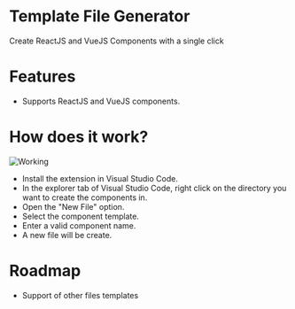 # Template File Generator

Create ReactJS and VueJS Components with a single click

# Features
  - Supports ReactJS and VueJS components.

# How does it work?

![Working](https://i.ibb.co/Y0syNj3/ezgif-com-gif-maker.gif)

  - Install the extension in Visual Studio Code.
  - In the explorer tab of Visual Studio Code, right click on the directory you want to create the components in.
  - Open the "New File" option.
  - Select the component template.
  - Enter a valid component name.
  - A new file will be create.

# Roadmap

 - Support of other files templates
